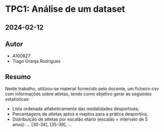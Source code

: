 # TPC1: Análise de um dataset
## 2024-02-12
## Autor
- A100827
- Tiago Granja Rodrigues

## Resumo
Neste trabalho, utilizou-se material fornecido pelo docente, um ficheiro csv com informações sobre atletas, tendo como objetivo gerar as seguintes estatisticas:
- Lista ordenada alfabeticamente das modalidades desportivas;
- Percentagens de atletas aptos e inaptos para a prática desportiva;
- Distribuição de atletas por escalão etário (escalão = intervalo de 5 anos): ... [30-34], [35-39], ...